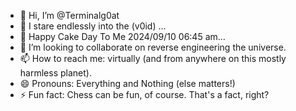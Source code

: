 - 🐐 Hi, I’m @Terminalg0at
- 👀 I stare endlessly into the (v0id) ...
- 🎂 Happy Cake Day To Me 2024/09/10 06:45 am...
- 💞️ I’m looking to collaborate on reverse engineering the universe.
- 📫 How to reach me: virtually (and from anywhere on this mostly harmless planet).
- 😄 Pronouns: Everything and Nothing (else matters!)
- ⚡ Fun fact: Chess can be fun, of course. That's a fact, right?

<!---
Terminalg0at/Terminalg0at is a ✨ special ✨ repository because its `README.md` (this file) appears on your GitHub profile.
You can click the Preview link to take a look at your changes.
--->
